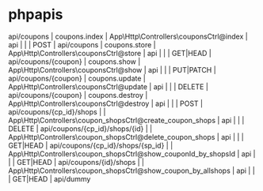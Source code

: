 # phpapis


api/coupons                       | coupons.index   | App\Http\Controllers\couponsCtrl@index                         | api        |
|        | POST      | api/coupons                       | coupons.store   | App\Http\Controllers\couponsCtrl@store                         | api        |
|        | GET|HEAD  | api/coupons/{coupon}              | coupons.show    | App\Http\Controllers\couponsCtrl@show                          | api        |
|        | PUT|PATCH | api/coupons/{coupon}              | coupons.update  | App\Http\Controllers\couponsCtrl@update                        | api        |
|        | DELETE    | api/coupons/{coupon}              | coupons.destroy | App\Http\Controllers\couponsCtrl@destroy                       | api        |
|        | POST      | api/coupons/{cp_id}/shops         |                 | App\Http\Controllers\coupon_shopsCtrl@create_coupon_shops      | api        |
|        | DELETE    | api/coupons/{cp_id}/shops/{id}    |                 | App\Http\Controllers\coupon_shopsCtrl@delete_coupon_shops      | api        |
|        | GET|HEAD  | api/coupons/{cp_id}/shops/{sp_id} |                 | App\Http\Controllers\coupon_shopsCtrl@show_couponId_by_shopsId | api        |
|        | GET|HEAD  | api/coupons/{id}/shops            |                 | App\Http\Controllers\coupon_shopsCtrl@show_coupon_by_allshops  | api        |
|        | GET|HEAD  | api/dummy
